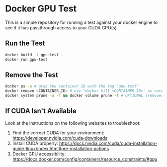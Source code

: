 # Docker GPU Test

This is a simple repository for running a test against your docker engine to see if it has passthrough access to your CUDA GPU(s).

## Run the Test

```bash
docker build -t gpu-test .
docker run gpu-test
```

## Remove the Test

```bash
docker ps -a # grab the container ID with the tag "gpu-test"
docker remove <CONTAINER_ID> # use "docker kill <CONTAINER_ID>" as necessary
docker system prune -a -f && docker volume prune -f # OPTIONAL (removes unused containers, images, and volumes)
```

## If CUDA Isn't Available

Look at the instructions on the following websites to troubleshoot:

1. Find the correct CUDA for your environment: https://developer.nvidia.com/cuda-downloads
2. Install CUDA properly: https://docs.nvidia.com/cuda/cuda-installation-guide-linux/index.html#pre-installation-actions
2. Docker GPU accessibility: https://docs.docker.com/config/containers/resource_constraints/#gpu
